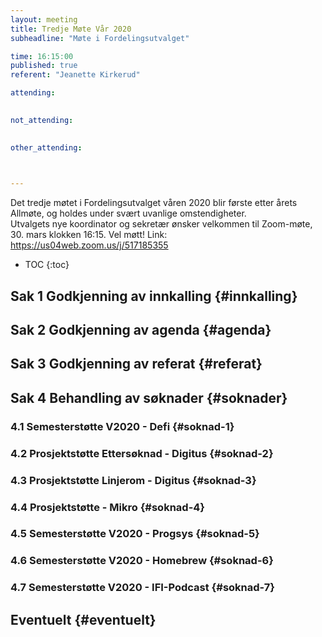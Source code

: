 ```yaml
---
layout: meeting
title: Tredje Møte Vår 2020
subheadline: "Møte i Fordelingsutvalget"

time: 16:15:00
published: true
referent: "Jeanette Kirkerud"

attending:
    

not_attending:
    

other_attending:
    


---
```

Det tredje møtet i Fordelingsutvalget våren 2020 blir første etter årets Allmøte, 
og holdes under svært uvanlige omstendigheter.  
Utvalgets nye koordinator og sekretær ønsker velkommen til Zoom-møte, 30. mars klokken 16:15.
Vel møtt! 
Link: https://us04web.zoom.us/j/517185355

* TOC
{:toc}

## Sak 1 Godkjenning av innkalling {#innkalling}
## Sak 2 Godkjenning av agenda {#agenda}
## Sak 3 Godkjenning av referat {#referat}
## Sak 4 Behandling av søknader {#soknader}
### 4.1 Semesterstøtte V2020 - Defi {#soknad-1}
### 4.2 Prosjektstøtte Ettersøknad - Digitus {#soknad-2}
### 4.3 Prosjektstøtte Linjerom - Digitus {#soknad-3}
### 4.4 Prosjektstøtte - Mikro {#soknad-4}
### 4.5 Semesterstøtte V2020 - Progsys {#soknad-5}
### 4.6 Semesterstøtte V2020 - Homebrew {#soknad-6}
### 4.7 Semesterstøtte V2020 - IFI-Podcast {#soknad-7}
## Eventuelt {#eventuelt}
